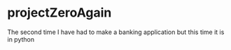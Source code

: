# projectZeroAgain
 The second time I have had to make a banking application but this time it is in python

